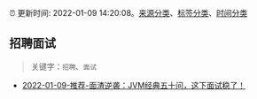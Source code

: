 :alarm_clock: 更新时间: 2022-01-09 14:20:08。[来源分类](../README.md)、[标签分类](../TAGS.md)、[时间分类](../TIMELINE.md)

## 招聘面试


> 关键字：`招聘`、`面试`



- [2022-01-09-推荐-面渣逆袭：JVM经典五十问，这下面试稳了！](https://toutiao.io/k/wideaab) 